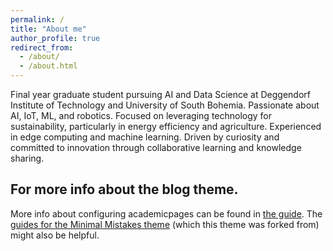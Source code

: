```yaml
---
permalink: /
title: "About me"
author_profile: true
redirect_from: 
  - /about/
  - /about.html
---
```


Final year graduate student pursuing AI and Data Science at Deggendorf Institute of Technology and University of South Bohemia. Passionate about AI, IoT, ML, and robotics. Focused on leveraging technology for sustainability, particularly in energy efficiency and agriculture. Experienced in edge computing and machine learning. Driven by curiosity and committed to innovation through collaborative learning and knowledge sharing.



For more info about the blog theme.
------

More info about configuring academicpages can be found in [the guide](https://academicpages.github.io/markdown/). The [guides for the Minimal Mistakes theme](https://mmistakes.github.io/minimal-mistakes/docs/configuration/) (which this theme was forked from) might also be helpful.
